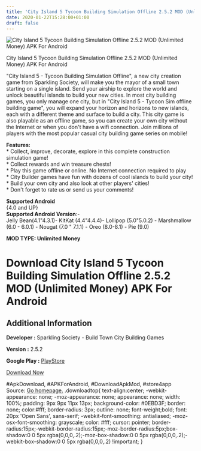 ```yaml
---
title: 'City Island 5 Tycoon Building Simulation Offline 2.5.2 MOD (Unlimited Money) APK For Android'
date: 2020-01-22T15:28:00+01:00
draft: false
---
```


![City Island 5 Tycoon Building Simulation Offline 2.5.2 MOD (Unlimited Money) APK For Android](https://i0.wp.com/apkhome.net/wp-content/uploads/2020/01/City-Island-5-Tycoon-Building-Simulation-Offline-2.5.2-MOD-Unlimited-Money.png "City Island 5 Tycoon Building Simulation Offline 2.5.2 MOD (Unlimited Money) APK For Android")

  

City Island 5 Tycoon Building Simulation Offline 2.5.2 MOD (Unlimited Money) APK For Android

"City Island 5 - Tycoon Building Simulation Offline", a new city creation game from Sparkling Society, will make you the mayor of a small town starting on a single island. Send your airship to explore the world and unlock beautiful islands to build your new cities. In most city building games, you only manage one city, but in "City Island 5 - Tycoon Sim offline building game", you will expand your horizon and horizons to new islands, each with a different theme and surface to build a city. This city game is also playable as an offline game, so you can create your own city without the Internet or when you don't have a wifi connection. Join millions of players with the most popular casual city building game series on mobile!

**Features:**  
\* Collect, improve, decorate, explore in this complete construction simulation game!  
\* Collect rewards and win treasure chests!  
\* Play this game offline or online. No Internet connection required to play  
\* City Builder games have fun with dozens of cool islands to build your city!  
\* Build your own city and also look at other players' cities!  
\* Don't forget to rate us or send us your comments!

**Supported Android**  
{4.0 and UP}  
**Supported Android Version**:-  
Jelly Bean(4.1"4.3.1)- KitKat (4.4"4.4.4)- Lollipop (5.0"5.0.2) - Marshmallow (6.0 - 6.0.1) - Nougat (7.0 " 7.1.1) - Oreo (8.0-8.1) - Pie (9.0)

**MOD TYPE: Unlimited Money**

Download City Island 5 Tycoon Building Simulation Offline 2.5.2 MOD (Unlimited Money) APK For Android
=====================================================================================================

Additional Information
----------------------

**Developer :** Sparkling Society - Build Town City Building Games

**Version :** 2.5.2

**Google Play :** [PlayStore](https://play.google.com/store/apps/details?id=com.sparklingsociety.cityisland5)

  

[Download Now](https://store4app.co/post/city-island-5-tycoon-building-simulation-offline-2-5-2-mod-unlimited-money-apk-for-android_1579703271)

  
#ApkDownload, #APKForAndroid, #DownloadApkMod, #store4app  
Source: [Go homepage.](https://store4app.co/post/city-island-5-tycoon-building-simulation-offline-2-5-2-mod-unlimited-money-apk-for-android_1579703271) .downloadtop{ text-align:center; -webkit-appearance: none; -moz-appearance: none; appearance: none; width: 100%; padding: 9px 9px 11px 13px; background-color: #0EBD3F; border: none; color:#fff; border-radius: 3px; outline: none; font-weight;bold; font: 20px 'Open Sans', sans-serif; -webkit-font-smoothing: antialiased; -moz-osx-font-smoothing: grayscale; color: #fff; cursor: pointer; border-radius:15px;-webkit-border-radius:15px;-moz-border-radius:5px;box-shadow:0 0 5px rgba(0,0,0,.2);-moz-box-shadow:0 0 5px rgba(0,0,0,.2);-webkit-box-shadow:0 0 5px rgba(0,0,0,.2) !important; }